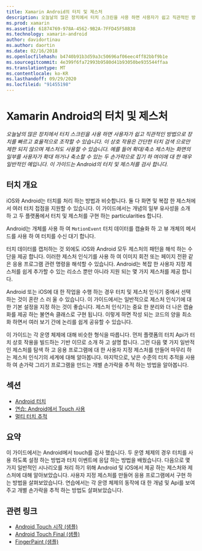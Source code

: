 ```yaml
---
title: Xamarin Android의 터치 및 제스처
description: 오늘날의 많은 장치에서 터치 스크린을 사용 하면 사용자가 쉽고 직관적인 방법으로 장치를 빠르고 효율적으로 조작할 수 있습니다. 이 상호 작용은 간단한 터치 검색 으로만 제한 되지 않으며 제스처도 사용할 수 있습니다. 예를 들어 확대/축소 제스처는 화면의 일부를 사용자가 확대 하거나 축소할 수 있는 두 손가락으로 집기 하 여이에 대 한 매우 일반적인 예입니다. 이 가이드는 Android의 터치 및 제스처를 검사 합니다.
ms.prod: xamarin
ms.assetid: 61874769-978A-4562-9B2A-7FFD45F58B38
ms.technology: xamarin-android
author: davidortinau
ms.author: daortin
ms.date: 02/16/2018
ms.openlocfilehash: b4740b91b3d59a3c50696af06eec4ff82bbf9b1e
ms.sourcegitcommit: 4e399f6fa72993b9580d41b93050be935544ffaa
ms.translationtype: MT
ms.contentlocale: ko-KR
ms.lasthandoff: 09/29/2020
ms.locfileid: "91455198"
---
```

# <a name="touch-and-gestures-in-xamarinandroid"></a>Xamarin Android의 터치 및 제스처

_오늘날의 많은 장치에서 터치 스크린을 사용 하면 사용자가 쉽고 직관적인 방법으로 장치를 빠르고 효율적으로 조작할 수 있습니다. 이 상호 작용은 간단한 터치 검색 으로만 제한 되지 않으며 제스처도 사용할 수 있습니다. 예를 들어 확대/축소 제스처는 화면의 일부를 사용자가 확대 하거나 축소할 수 있는 두 손가락으로 집기 하 여이에 대 한 매우 일반적인 예입니다. 이 가이드는 Android의 터치 및 제스처를 검사 합니다._

## <a name="touch-overview"></a>터치 개요

iOS와 Android는 터치를 처리 하는 방법과 비슷합니다. 둘 다 화면 및 복잡 한 제스처에서 여러 터치 접점을 지원할 수 있습니다. 이 가이드에서는 개념의 일부 유사성을 소개 하 고 두 플랫폼에서 터치 및 제스처를 구현 하는 particularities 합니다.

Android는 개체를 사용 하 여 `MotionEvent` 터치 데이터를 캡슐화 하 고 뷰 개체의 메서드를 사용 하 여 터치를 수신 대기 합니다.

터치 데이터를 캡처하는 것 외에도 iOS와 Android 모두 제스처의 패턴을 해석 하는 수단을 제공 합니다. 이러한 제스처 인식기를 사용 하 여 이미지 회전 또는 페이지 전환 같은 응용 프로그램 관련 명령을 해석할 수 있습니다. Android는 복잡 한 사용자 지정 제스처를 쉽게 추가할 수 있는 리소스 뿐만 아니라 지원 되는 몇 가지 제스처를 제공 합니다.

Android 또는 iOS에 대 한 작업을 수행 하는 경우 터치 및 제스처 인식기 중에서 선택 하는 것이 혼란 스 러 울 수 있습니다. 이 가이드에서는 일반적으로 제스처 인식기에 대 한 기본 설정을 지정 하는 것이 좋습니다. 제스처 인식기는 중요 한 분리와 더 나은 캡슐화를 제공 하는 불연속 클래스로 구현 됩니다. 이렇게 하면 작성 되는 코드의 양을 최소화 하면서 여러 보기 간에 논리를 쉽게 공유할 수 있습니다.

이 가이드는 각 운영 체제에 대해 비슷한 형식을 따릅니다. 먼저 플랫폼의 터치 Api가 터치 상호 작용을 빌드하는 기반 이므로 소개 하 고 설명 합니다. 그런 다음 몇 가지 일반적인 제스처를 탐색 하 고 응용 프로그램에 대 한 사용자 지정 제스처를 만들어 마무리 하는 제스처 인식기의 세계에 대해 알아봅니다. 마지막으로, 낮은 수준의 터치 추적을 사용 하 여 손가락 그리기 프로그램을 만드는 개별 손가락을 추적 하는 방법을 알아봅니다.

## <a name="sections"></a>섹션

- [Android 터치](~/android/app-fundamentals/touch/android-touch-walkthrough.md)
- [연습: Android에서 Touch 사용](~/android/app-fundamentals/touch/android-touch-walkthrough.md)
- [멀티 터치 추적](touch-tracking.md)

## <a name="summary"></a>요약

이 가이드에서는 Android에서 touch를 검사 했습니다. 두 운영 체제의 경우 터치를 사용 하도록 설정 하는 방법과 터치 이벤트에 응답 하는 방법을 배웠습니다. 다음으로 몇 가지 일반적인 시나리오를 처리 하기 위해 Android 및 iOS에서 제공 하는 제스처와 제스처에 대해 알아보았습니다. 사용자 지정 제스처를 만들어 응용 프로그램에서 구현 하는 방법을 살펴보았습니다. 연습에서는 각 운영 체제의 동작에 대 한 개념 및 Api를 보여 주고 개별 손가락을 추적 하는 방법도 살펴보았습니다.

## <a name="related-links"></a>관련 링크

- [Android Touch 시작 (샘플)](/samples/xamarin/monodroid-samples/applicationfundamentals-touch-start)
- [Android Touch Final (샘플)](/samples/xamarin/monodroid-samples/applicationfundamentals-touch-final)
- [FingerPaint (샘플)](/samples/xamarin/monodroid-samples/applicationfundamentals-fingerpaint)